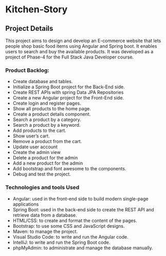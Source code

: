 # Kitchen-Story

## Project Details

This project aims to design and develop an E-commerce website that lets people shop
basic food items using Angular and Spring boot. It enables users to search and buy the
available products. It was developed as a project of Phase-4 for the Full Stack Java
Developer course.

### Product Backlog:

- Create database and tables.
- Initialize a Spring Boot project for the Back-End side.
- Create REST APIs with spring Data JPA Repositories
- Create a new Angular project for the Front-End side.
- Create login and register pages.
- Show all products to the home page.
- Create a product details component.
- Search a product by a category.
- Search a product by a keyword.
- Add products to the cart.
- Show user’s cart.
- Remove a product from the cart.
- Update user account
- Create the admin view
- Delete a product for the admin
- Add a new product for the admin
- Add bootstrap and font awesome to the components.
- Debug and test the project.

### Technologies and tools Used
- Angular: used in the front-end side to build modern single-page applications
- Spring Boot: used in the back-end side to create the REST API and retrieve data from a database.
- HTML/CSS: to create and format the content of the pages.
- Bootstrap: to use some CSS and JavaScript designs.
- Maven: to manage the project.
- Visual Studio Code: to write and run the Angular code.
- IntelliJ: to write and run the Spring Boot code.
- phpMyAdmin: to administrate and manage the database manually.
